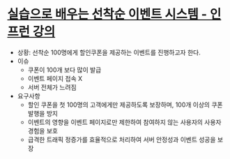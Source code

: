 # [실습으로 배우는 선착순 이벤트 시스템 - 인프런 강의](https://www.inflearn.com/course/%EC%84%A0%EC%B0%A9%EC%88%9C-%EC%9D%B4%EB%B2%A4%ED%8A%B8-%EC%8B%9C%EC%8A%A4%ED%85%9C-%EC%8B%A4%EC%8A%B5/dashboard)

- 상황: 선착순 100명에게 할인쿠폰을 제공하는 이벤트를 진행하고자 한다.
- 이슈
    - 쿠폰이 100개 보다 많이 발급
    - 이벤트 페이지 접속 X
    - 서버 전체가 느려짐
- 요구사항
    - 할인 쿠폰을 첫 100명의 고객에게만 제공하도록 보장하며, 100개 이상의 쿠폰 발행을 방지
    - 이벤트의 영향을 이벤트 페이지로만 제한하여 참여하지 않는 사용자의 사용자 경험을 보호
    - 급격한 트래픽 정증가를 효율적으로 처리하여 서버 안정성과 이벤트 성공을 보장 
